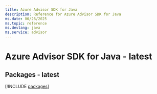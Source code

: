 ```yaml
---
title: Azure Advisor SDK for Java
description: Reference for Azure Advisor SDK for Java
ms.date: 06/26/2025
ms.topic: reference
ms.devlang: java
ms.service: advisor
---
```

# Azure Advisor SDK for Java - latest
## Packages - latest
[!INCLUDE [packages](advisor-index.md)]